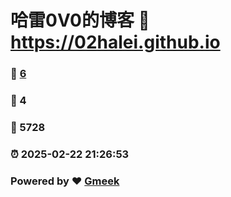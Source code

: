 # 哈雷0V0的博客 :link: https://02halei.github.io 
### :page_facing_up: [6](https://02halei.github.io/tag.html) 
### :speech_balloon: 4 
### :hibiscus: 5728 
### :alarm_clock: 2025-02-22 21:26:53 
### Powered by :heart: [Gmeek](https://github.com/Meekdai/Gmeek)
